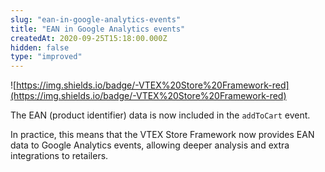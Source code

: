 ```yaml
---
slug: "ean-in-google-analytics-events"
title: "EAN in Google Analytics events"
createdAt: 2020-09-25T15:18:00.000Z
hidden: false
type: "improved"
---
```


![https://img.shields.io/badge/-VTEX%20Store%20Framework-red](https://img.shields.io/badge/-VTEX%20Store%20Framework-red) 

The EAN (product identifier) data is now included in the `addToCart` event. 

In practice, this means that the VTEX Store Framework now provides EAN data to Google Analytics events, allowing deeper analysis and extra integrations to retailers.